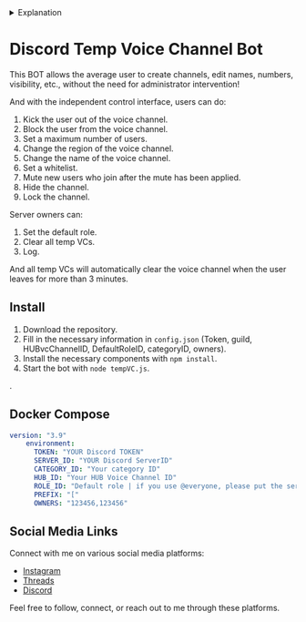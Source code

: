 <details> <summary>Explanation</summary>

# Discord Temp Voice Channel BOT

## Overview
Do you want a voice channel on Discord where you won't be disturbed or don't want others to join, but you don't want to trouble administrators to create a channel for you? Or do you have issues with the voice region, but the administrators are not online to help? Or perhaps there are users violating rules and intentionally harassing others, and you want to kick them out of the voice channel?

This bot can fulfill your requirements! The Private Voice Channel allows regular users to create voice channels without requiring special permissions.

It also has a separate control area, allowing room hosts to:
1. Kick users.
2. Ban users (hide the voice channel from specific users).
3. Hide channels.
4. Lock channels (visible but not joinable).
5. Customize channel names.
6. Change the voice region.
7. Whitelist.
8. Limit the number of users.
9. Mute others (affecting newcomers only).

For server owners, there are features like:
1. Setting default roles.
2. One-click clearing of all rooms.
3. Automatic clearing of voice channels if the room owner leaves for more than 3 minutes.
4. Logging.

#### Completely Commandless!
Except for specific commands (admin deletion, calling the console), everything is done using Discord's interactive system (buttons, forms, menus).

## How to Install and Start?

1. Download the source code.
2. Fill in the required information in `config.json` (Token, guild, HUBvcChannelID, DefaultRoleID, categoryID, owners).
3. Install the necessary components with `npm install`.
4. Start the bot with `node tempVC.js`.

<hr><br><br>

</details>


# Discord Temp Voice Channel Bot


This BOT allows the average user to create channels, edit names, numbers, visibility, etc., without the need for administrator intervention!

And with the independent control interface, users can do:
1. Kick the user out of the voice channel.
2. Block the user from the voice channel.
3. Set a maximum number of users.
4. Change the region of the voice channel.
5. Change the name of the voice channel.
6. Set a whitelist.
7. Mute new users who join after the mute has been applied.
8. Hide the channel.
9. Lock the channel.

Server owners can:
1. Set the default role.
2. Clear all temp VCs.
3. Log.

And all temp VCs will automatically clear the voice channel when the user leaves for more than 3 minutes.

## Install

1. Download the repository.
2. Fill in the necessary information in `config.json` (Token, guild, HUBvcChannelID, DefaultRoleID, categoryID, owners).
3. Install the necessary components with `npm install`.
4. Start the bot with `node tempVC.js`.

.

## Docker Compose

```yml
version: "3.9"
    environment:
      TOKEN: "YOUR Discord TOKEN"
      SERVER_ID: "YOUR Discord ServerID"
      CATEGORY_ID: "Your category ID"
      HUB_ID: "Your HUB Voice Channel ID"
      ROLE_ID: "Default role | if you use @everyone, please put the server ID here"
      PREFIX: "["
      OWNERS: "123456,123456"
```

## Social Media Links

Connect with me on various social media platforms:

- [Instagram](https://www.instagram.com/mohamed_gamer_38/)
- [Threads](https://www.threads.net/@mohamed_gamer_38)
- [Discord](https://discord.com/users/1091118468155314306)

Feel free to follow, connect, or reach out to me through these platforms.
